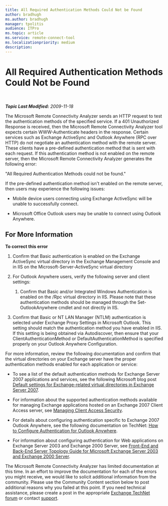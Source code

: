 ```yaml
---
title: All Required Authentication Methods Could Not be Found
author: bradhugh
ms.author: bradhugh
manager: tpolitis
audience: ITPro 
ms.topic: article 
ms.service: remote-connect-tool
ms.localizationpriority: medium
description: 
---
```


<div data-xmlns="https://www.w3.org/1999/xhtml">

<div class="topic" data-xmlns="https://www.w3.org/1999/xhtml" data-msxsl="urn:schemas-microsoft-com:xslt" data-cs="https://msdn.microsoft.com/">

<div data-asp="https://msdn2.microsoft.com/asp">

# All Required Authentication Methods Could Not be Found

</div>

<div id="mainSection">

<div id="mainBody">

<span> </span>

_**Topic Last Modified:** 2009-11-18_

The Microsoft Remote Connectivity Analyzer sends an HTTP request to test the authentication methods of the specified service. If a 401 Unauthorized Response is received, then the Microsoft Remote Connectivity Analyzer tool expects certain WWW-Authenticate headers in the response. Certain services such as Exchange ActiveSync and Outlook Anywhere (RPC over HTTP) do not negotiate an authentication method with the remote server. These clients have a pre-defined authentication method that is sent with each request. If this authentication method is not enabled on the remote server, then the Microsoft Remote Connectivity Analyzer generates the following error:

"All Required Authentication Methods could not be found."

If the pre-defined authentication method isn't enabled on the remote server, then users may experience the following issues:

  - Mobile device users connecting using Exchange ActiveSync will be unable to successfully connect.

  - Microsoft Office Outlook users may be unable to connect using Outlook Anywhere.

<div>

## For More Information

**To correct this error**

1.  Confirm that Basic authentication is enabled on the Exchange ActiveSync virtual directory in the Exchange Management Console and in IIS on the Microsoft-Server-ActiveSync virtual directory

2.  For Outlook Anywhere users, verify the following server and client settings:
    
    1.  Confirm that Basic and/or Integrated Windows Authentication is enabled on the /Rpc virtual directory in IIS. Please note that these authentication methods should be managed through the Set-OutlookAnywhere cmdlet and not directly in IIS.

3.  Confirm that Basic or NT LAN Manager (NTLM) authentication is selected under Exchange Proxy Settings in Microsoft Outlook. This setting should match the authentication method you have enabled in IIS. If this setting is being obtained via Autodiscover, then ensure that your ClientAuthenticationMethod or DefaultAuthenticationMethod is specified properly on your Outlook Anywhere Configuration.

For more information, review the following documentation and confirm that the virtual directories on your Exchange server have the proper authentication methods enabled for each application or service:

  - To see a list of the default authentication methods for Exchange Server 2007 applications and services, see the following Microsoft blog post [Default settings for Exchange-related virtual directories in Exchange Server 2007](https://go.microsoft.com/fwlink/?linkid=161402).

  - For information about the supported authentication methods available for managing Exchange applications hosted on an Exchange 2007 Client Access server, see [Managing Client Access Security](https://go.microsoft.com/fwlink/?linkid=100585).

  - For details about configuring authentication specific to Exchange 2007 Outlook Anywhere, see the following documentation on TechNet: [How to Configure Authentication for Outlook Anywhere](https://go.microsoft.com/fwlink/?linkid=161403).

  - For information about configuring authentication for Web applications on Exchange Server 2003 and Exchange 2000 Server, see [Front-End and Back-End Server Topology Guide for Microsoft Exchange Server 2003 and Exchange 2000 Server](https://go.microsoft.com/fwlink/?linkid=161404).

The Microsoft Remote Connectivity Analyzer has limited documentation at this time. In an effort to improve the documentation for each of the errors you might receive, we would like to solicit additional information from the community. Please use the Community Content section below to post additional reasons why you failed at this point. If you need technical assistance, please create a post in the appropriate [Exchange TechNet forum](https://go.microsoft.com/fwlink/?linkid=73420) or contact [support](https://go.microsoft.com/fwlink/?linkid=8158).

</div>

</div>

<span> </span>

</div>

</div>

</div>


